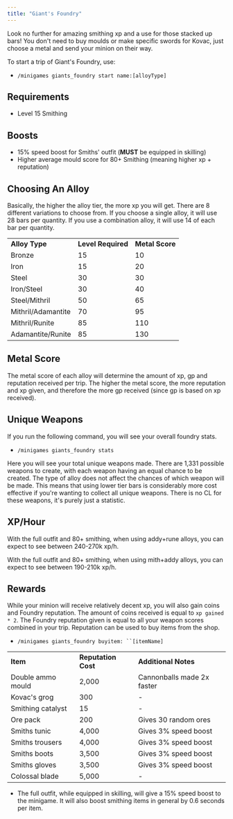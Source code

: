```yaml
---
title: "Giant's Foundry"
---
```


Look no further for amazing smithing xp and a use for those stacked up bars! You don't need to buy moulds or make specific swords for Kovac, just choose a metal and send your minion on their way.

To start a trip of Giant's Foundry, use:

- `/minigames giants_foundry start name:[alloyType]`

## Requirements

- Level 15 Smithing

## Boosts

- 15% speed boost for Smiths' outfit (**MUST** be equipped in skilling)
- Higher average mould score for 80+ Smithing (meaning higher xp + reputation)

## Choosing An Alloy

Basically, the higher the alloy tier, the more xp you will get. There are 8 different variations to choose from. If you choose a single alloy, it will use 28 bars per quantity. If you use a combination alloy, it will use 14 of each bar per quantity.

|                    |                    |                 |
| ------------------ | ------------------ | --------------- |
| **Alloy Type**     | **Level Required** | **Metal Score** |
| Bronze             | 15                 | 10              |
| Iron               | 15                 | 20              |
| Steel              | 30                 | 30              |
| Iron/Steel         | 30                 | 40              |
| Steel/Mithril      | 50                 | 65              |
| Mithril/Adamantite | 70                 | 95              |
| Mithril/Runite     | 85                 | 110             |
| Adamantite/Runite  | 85                 | 130             |

## Metal Score

The metal score of each alloy will determine the amount of xp, gp and reputation received per trip. The higher the metal score, the more reputation and xp given, and therefore the more gp received (since gp is based on xp received).

## Unique Weapons

If you run the following command, you will see your overall foundry stats.

- `/minigames giants_foundry stats`

Here you will see your total unique weapons made. There are 1,331 possible weapons to create, with each weapon having an equal chance to be created. The type of alloy does not affect the chances of which weapon will be made. This means that using lower tier bars is considerably more cost effective if you're wanting to collect all unique weapons. There is no CL for these weapons, it's purely just a statistic.

## XP/Hour

With the full outfit and 80+ smithing, when using addy+rune alloys, you can expect to see between 240-270k xp/h.

With the full outfit and 80+ smithing, when using mith+addy alloys, you can expect to see between 190-210k xp/h.

## Rewards

While your minion will receive relatively decent xp, you will also gain coins and Foundry reputation. The amount of coins received is equal to `xp gained * 2`. The Foundry reputation given is equal to all your weapon scores combined in your trip. Reputation can be used to buy items from the shop.

- `/minigames giants_foundry buyitem: ``[itemName]`

|                   |                     |                            |
| ----------------- | ------------------- | -------------------------- |
| **Item**          | **Reputation Cost** | **Additional Notes**       |
| Double ammo mould | 2,000               | Cannonballs made 2x faster |
| Kovac's grog      | 300                 | -                          |
| Smithing catalyst | 15                  | -                          |
| Ore pack          | 200                 | Gives 30 random ores       |
| Smiths tunic      | 4,000               | Gives 3% speed boost       |
| Smiths trousers   | 4,000               | Gives 3% speed boost       |
| Smiths boots      | 3,500               | Gives 3% speed boost       |
| Smiths gloves     | 3,500               | Gives 3% speed boost       |
| Colossal blade    | 5,000               | -                          |

- The full outfit, while equipped in skilling, will give a 15% speed boost to the minigame. It will also boost smithing items in general by 0.6 seconds per item.
